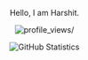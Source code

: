 <p align=center>Hello, I am Harshit.</p>
<p align="center"> <img src="https://komarev.com/ghpvc/?username=hrshtv" alt=profile_views/> </p>

<p align=center>
  <!-- 
  <a href="https://hrshtv.github.io"><img src="https://hrshtv.github.io/assets/readme_icons/website.svg" width="30px"></a> &ensp;
  <a href="https://linkedin.com/in/harshit-varma/"><img src="https://hrshtv.github.io/assets/readme_icons/linkedin.svg" width="30px"></a> &ensp;
  <a href="mailto:harshitvarma22@outlook.com"><img src="https://hrshtv.github.io/assets/readme_icons/mail.svg" width="30px"></a> &ensp;
  <a href="https://www.kaggle.com/harshitvarma"><img src="https://hrshtv.github.io/assets/readme_icons/kaggle.svg" width="30px"></a> &ensp;
  <a href="https://stackoverflow.com/users/13492565/hrshtv"><img src="https://hrshtv.github.io/assets/readme_icons/stack-overflow.svg" width="30px"></a> &ensp;
  <a href="https://www.hackerrank.com/hrshtvrm?hr_r=1"><img src="https://hrshtv.github.io/assets/readme_icons/hackerrank.svg" width="30px"></a> &ensp;
  <a href="https://twitter.com/hrshtv"><img src="https://hrshtv.github.io/assets/readme_icons/twitter.svg" width="30px"></a> &ensp;
  <a href="https://www.instagram.com/hrshtvrm/"><img src="https://hrshtv.github.io/assets/readme_icons/instagram.svg" width="30px"></a>
  <br><br>
  -->
  <img alt="GitHub Statistics" src="https://github-readme-stats.vercel.app/api?username=hrshtv&show_icons=true&title_color=fff&icon_color=79ff97&text_color=9f9f9f&bg_color=151515&include_all_commits=true&count_private=true">
<!--   <br><br>
  <img src=https://visitor-badge.glitch.me/badge?page_id=hrshtv.hrshtv> -->
</p>
